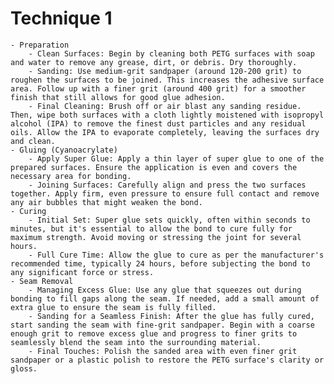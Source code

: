 # Technique 1
	- Preparation
		- Clean Surfaces: Begin by cleaning both PETG surfaces with soap and water to remove any grease, dirt, or debris. Dry thoroughly.
		- Sanding: Use medium-grit sandpaper (around 120-200 grit) to roughen the surfaces to be joined. This increases the adhesive surface area. Follow up with a finer grit (around 400 grit) for a smoother finish that still allows for good glue adhesion.
		- Final Cleaning: Brush off or air blast any sanding residue. Then, wipe both surfaces with a cloth lightly moistened with isopropyl alcohol (IPA) to remove the finest dust particles and any residual oils. Allow the IPA to evaporate completely, leaving the surfaces dry and clean.
	- Gluing (Cyanoacrylate)
		- Apply Super Glue: Apply a thin layer of super glue to one of the prepared surfaces. Ensure the application is even and covers the necessary area for bonding.
		- Joining Surfaces: Carefully align and press the two surfaces together. Apply firm, even pressure to ensure full contact and remove any air bubbles that might weaken the bond.
	- Curing
		- Initial Set: Super glue sets quickly, often within seconds to minutes, but it's essential to allow the bond to cure fully for maximum strength. Avoid moving or stressing the joint for several hours.
		- Full Cure Time: Allow the glue to cure as per the manufacturer's recommended time, typically 24 hours, before subjecting the bond to any significant force or stress.
	- Seam Removal
		- Managing Excess Glue: Use any glue that squeezes out during bonding to fill gaps along the seam. If needed, add a small amount of extra glue to ensure the seam is fully filled.
		- Sanding for a Seamless Finish: After the glue has fully cured, start sanding the seam with fine-grit sandpaper. Begin with a coarse enough grit to remove excess glue and progress to finer grits to seamlessly blend the seam into the surrounding material.
		- Final Touches: Polish the sanded area with even finer grit sandpaper or a plastic polish to restore the PETG surface's clarity or gloss.